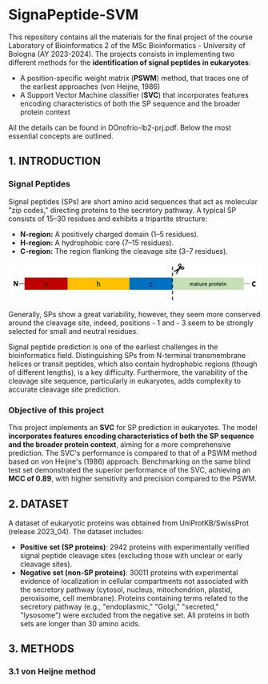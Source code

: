 # SignaPeptide-SVM

This repository contains all the materials for the final project of the course Laboratory of Bioinformatics 2 of the MSc Bioinformatics - University of Bologna (AY 2023-2024). 
The projects consists in implementing two different methods for the **identification of signal peptides in eukaryotes**: 
* A position-specific weight matrix (**PSWM**) method, that traces one of the earliest approaches (von Heijne, 1986)
* A Support Vector Machine classifier (**SVC**) that incorporates features encoding characteristics of both the SP sequence and the broader protein context

All the details can be found in DOnofrio-lb2-prj.pdf. Below the most essential concepts are outlined.

## 1. INTRODUCTION
### Signal Peptides
Signal peptides (SPs) are short amino acid sequences that act as molecular "zip codes," directing proteins to the secretory pathway. A typical SP consists of 15–30 residues and exhibits a tripartite structure:

*   **N-region:** A positively charged domain (1–5 residues).
*   **H-region:** A hydrophobic core (7–15 residues).
*   **C-region:** The region flanking the cleavage site (3–7 residues).


![Alt text for the image](images/signalpeptide.png)

Generally, SPs show a great variability, however, they seem more conserved around the cleavage site, indeed, positions - 1 and - 3 seem to be strongly selected for small and neutral residues.

Signal peptide prediction is one of the earliest challenges in the bioinformatics field. Distinguishing SPs from N-terminal transmembrane helices or transit peptides, which also contain hydrophobic regions (though of different lengths), is a key difficulty. Furthermore, the variability of the cleavage site sequence, particularly in eukaryotes, adds complexity to accurate cleavage site prediction.

### Objective of this project
This project implements an **SVC** for SP prediction in eukaryotes. The model **incorporates features encoding characteristics of both the SP sequence and the broader protein context**, aiming for a more comprehensive prediction. The SVC's performance is compared to that of a PSWM method based on von Heijne's (1986) approach. Benchmarking on the same blind test set demonstrated the superior performance of the SVC, achieving an **MCC of 0.89**, with higher sensitivity and precision compared to the PSWM.

## 2. DATASET 
A dataset of eukaryotic proteins was obtained from UniProtKB/SwissProt (release 2023_04). The dataset includes:

* **Positive set (SP proteins)**: 2942 proteins with experimentally verified signal peptide cleavage sites (excluding those with unclear or early cleavage sites).
* **Negative set (non-SP proteins)**: 30011 proteins with experimental evidence of localization in cellular compartments not associated with the secretory pathway (cytosol, nucleus, mitochondrion, plastid, peroxisome, cell membrane). Proteins containing terms related to the secretory pathway (e.g., "endoplasmic," "Golgi," "secreted," "lysosome") were excluded from the negative set.
All proteins in both sets are longer than 30 amino acids.

## 3. METHODS
### 3.1 von Heijne method
